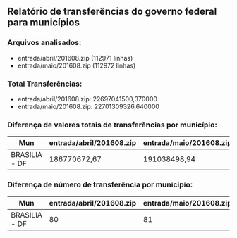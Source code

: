 ## Relatório de transferências do governo federal para municípios
### Arquivos analisados:
* entrada/abril/201608.zip (112971 linhas)
* entrada/maio/201608.zip (112972 linhas)
### Total Transferências:
* entrada/abril/201608.zip: 22697041500,370000
* entrada/maio/201608.zip: 22701309326,640000
### Diferença de valores totais de transferências por município:
| Mun | entrada/abril/201608.zip | entrada/maio/201608.zip | Diff | Percent |
| --- | --- | --- | --- | --- |
| BRASILIA - DF | 186770672,67 | 191038498,94 | 4267826,27 | 2,29 |
### Diferença de número de transferência por município:
| Mun | entrada/abril/201608.zip | entrada/maio/201608.zip | Diff | Percent |
| --- | --- | --- | --- | --- |
| BRASILIA - DF | 80 | 81 | 1 | 1 |
